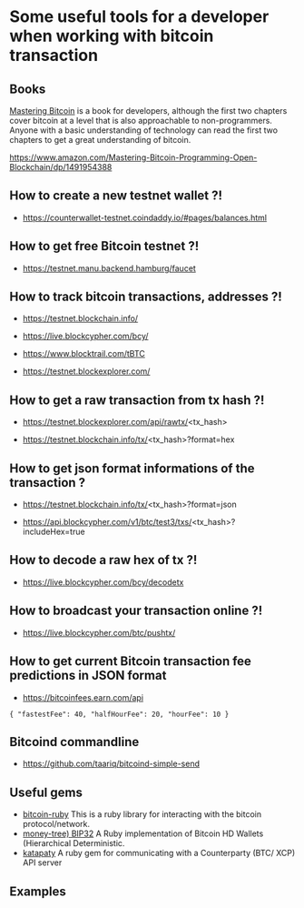 # Some useful tools for a developer when working with bitcoin transaction

## Books

[Mastering Bitcoin](https://github.com/bitcoinbook/bitcoinbook) is a book for developers, although the first two chapters cover bitcoin at a level that is also approachable to non-programmers. Anyone with a basic understanding of technology can read the first two chapters to get a great understanding of bitcoin.

https://www.amazon.com/Mastering-Bitcoin-Programming-Open-Blockchain/dp/1491954388

## How to create a new testnet wallet ?!

- https://counterwallet-testnet.coindaddy.io/#pages/balances.html

## How to get free Bitcoin testnet ?!

- https://testnet.manu.backend.hamburg/faucet

## How to track bitcoin transactions, addresses ?!

- https://testnet.blockchain.info/

- https://live.blockcypher.com/bcy/

- https://www.blocktrail.com/tBTC

- https://testnet.blockexplorer.com/

## How to get a raw transaction from tx hash ?!

- https://testnet.blockexplorer.com/api/rawtx/<tx_hash>

- https://testnet.blockchain.info/tx/<tx_hash>?format=hex

## How to get json format informations of the transaction ?

- https://testnet.blockchain.info/tx/<tx_hash>?format=json

- https://api.blockcypher.com/v1/btc/test3/txs/<tx_hash>?includeHex=true

## How to decode a raw hex of tx ?!

- https://live.blockcypher.com/bcy/decodetx

## How to broadcast your transaction online ?!

- https://live.blockcypher.com/btc/pushtx/

## How to get current Bitcoin transaction fee predictions in JSON format

- https://bitcoinfees.earn.com/api

```
{ "fastestFee": 40, "halfHourFee": 20, "hourFee": 10 }
```

## Bitcoind commandline

- https://github.com/taariq/bitcoind-simple-send

## Useful gems

- [bitcoin-ruby](https://github.com/lian/bitcoin-ruby) This is a ruby library for interacting with the bitcoin protocol/network.
- [money-tree) BIP32](https://github.com/GemHQ/money-tree) A Ruby implementation of Bitcoin HD Wallets (Hierarchical Deterministic.
- [katapaty](https://github.com/longhoangwkm/katapaty) A ruby gem for communicating with a Counterparty (BTC/ XCP) API server

## Examples

